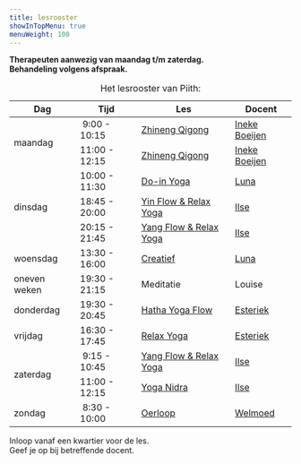 ```yaml
---
title: lesrooster
showInTopMenu: true
menuWeight: 100
---
```


**Therapeuten aanwezig van maandag t/m zaterdag.**  
**Behandeling volgens afspraak.**

<table class="schedule"><caption>Het lesrooster van Piith:</caption>
<thead>
<tr>
<th class="day">Dag</th>
<th>Tijd</th>
<th>Les</th>
<th>Docent</th>
</tr>
</thead>
<tbody>
<tr>
<td class="day" rowspan="2">maandag</td>
<td><time datetime="09:00">&nbsp;9:00</time> - <time>10:15</time></td>
<td><a href="/wie-doet-wat/ineke-boeijen#zhineng-qigong">Zhineng Qigong</a></td>
<td><a href="/wie-doet-wat/ineke-boeijen">Ineke Boeijen</a></td>
</tr>
<tr>
<td><time>11:00</time> - <time>12:15</time></td>
<td><a href="/wie-doet-wat/ineke-boeijen#zhineng-qigong">Zhineng Qigong</a></td>
<td><a href="/wie-doet-wat/ineke-boeijen">Ineke Boeijen</a></td>
</tr>
<tr>
<td class="day" rowspan="3">dinsdag</td>
<td><time>10:00</time> - <time>11:30</time></td>
<td><a href="/wie-doet-wat/luna-westerik/#do-in">Do-in Yoga</a></td>
<td><a href="/wie-doet-wat/luna-westerik/">Luna</a></td>
</tr>
<tr>
<td><time>18:45</time> - <time>20:00</time></td>
<td><a href="/wie-doet-wat/ilse-lam-dieters">Yin Flow &amp; Relax Yoga</a></td>
<td><a href="/wie-doet-wat/ilse-lam-dieters">Ilse</a></td>
</tr>
<tr>
<td><time>20:15</time> - <time>21:45</time></td>
<td><a href="/wie-doet-wat/ilse-lam-dieters">Yang Flow &amp; Relax Yoga</a></td>
<td><a href="/wie-doet-wat/ilse-lam-dieters">Ilse</a></td>
</tr>
<tr>
<td class="day">woensdag</td>
<td><time>13:30</time> - <time>16:00</time></td>
<td><a href="/wie-doet-wat/luna-westerik/">Creatief</a></td>
<td><a href="/wie-doet-wat/luna-westerik/">Luna</a></td>
</tr>
<tr>
<td class="day-description">oneven weken</td>
<td><time>19:30</time> - <time>21:15</time></td>
<td>Meditatie</td>
<td>Louise</td>
</tr>
<tr>
<td class="day">donderdag</td>
<td><time>19:30</time> - <time>20:45</time></td>
<td><a href="/wie-doet-wat/esteriek-de-heij/#hatha-yoga">Hatha Yoga Flow</a></td>
<td><a href="/wie-doet-wat/esteriek-de-heij/">Esteriek</a></td>
</tr>
<tr>
<td class="day">vrijdag</td>
<td><time>16:30</time> - <time>17:45</time></td>
<td><a href="/wie-doet-wat/esteriek-de-heij/#relax-yoga">Relax Yoga</a></td>
<td><a href="/wie-doet-wat/esteriek-de-heij/">Esteriek</a></td>
</tr>
<tr>
<tr>
<td class="day" rowspan="2">zaterdag</td>
<td><time datetime="09:15">&nbsp;9:15</time> - <time>10:45</time></td>
<td><a href="/wie-doet-wat/ilse-lam-dieters">Yang Flow &amp; Relax Yoga</a></td>
<td><a href="/wie-doet-wat/ilse-lam-dieters">Ilse</a></td>
</tr>
<tr>
<td><time>11:00</time> - <time>12:15</time></td>
<td><a href="/wie-doet-wat/ilse-lam-dieters">Yoga Nidra</a></td>
<td><a href="/wie-doet-wat/ilse-lam-dieters">Ilse</a></td>
</tr>
<tr>
<td class="day">zondag</td>
<td><time datetime="08:30">&nbsp;8:30</time> - <time>10:00</time></td>
<td><a href="/wie-doet-wat/welmoed-arkenaar">Oerloop</a></td>
<td><a href="/wie-doet-wat/welmoed-arkenaar/">Welmoed</a></td>
</tr>
</tbody>
</table>

Inloop vanaf een kwartier voor de les.  
Geef je op bij betreffende docent.
